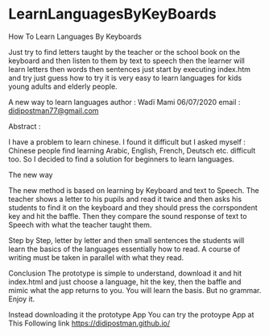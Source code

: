 # LearnLanguagesByKeyBoards
How To Learn Languages By Keyboards

Just try to find letters taught by the teacher or the school book on the keyboard and then listen to them by text to speech then 
the learner will learn letters then words then sentences just start by executing index.htm and try just guess how to try it is very easy to
learn languages for kids young adults and elderly people.

A new way to learn languages
author : Wadï Mami
06/07/2020
email : didipostman77@gmail.com

Abstract :

I have a problem to learn chinese. I found it difficult but I asked myself : Chinese
people find learning Arabic, English, French, Deutsch etc. difficult too.
So I decided to find a solution for beginners to learn languages.

The new way

The new method is based on learning by Keyboard and text to Speech.
The teacher shows a letter to his pupils and read it twice and then asks his students to
find it on the keyboard and they should press the corrspondent key and hit the baffle.
Then they compare the sound response of text to Speech with what the teacher
taught them.

Step by Step, letter by letter and then small sentences the students will learn the
basics of the languages essentially how to read. A course of writing must be taken in
parallel with what they read.

Conclusion
The prototype is simple to understand, download it and hit index.html and just choose
a language, hit the key, then the baffle and mimic what the app returns to you. You
will learn the basis. But no grammar. Enjoy it.

Instead downloading it the prototype App You can try the protoype App at This Following link https://didipostman.github.io/



